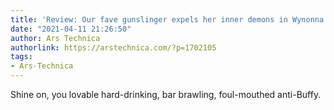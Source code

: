 ```yaml
---
title: 'Review: Our fave gunslinger expels her inner demons in Wynonna Earp finale'
date: "2021-04-11 21:26:50"
author: Ars Technica
authorlink: https://arstechnica.com/?p=1702105
tags:
- Ars-Technica
---
```

Shine on, you lovable hard-drinking, bar brawling, foul-mouthed anti-Buffy. 